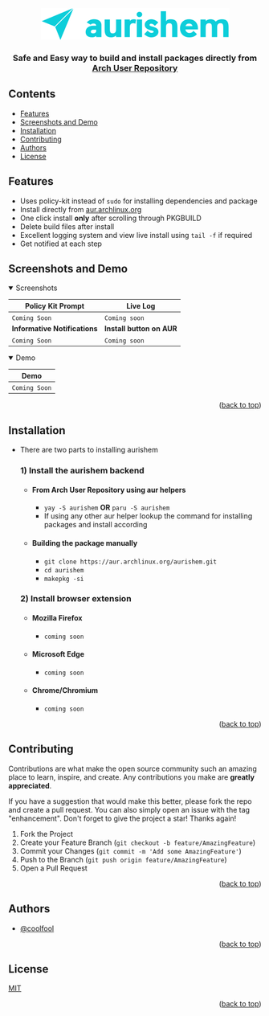 <div align="center" id = "top">
  <img src="aurishem.png"  alt="aurishem logo"/>
  <h3>Safe and Easy way to build and install packages directly from <a href="https://aur.archlinux.org">Arch User Repository</a></h3> 
</div>

## Contents
- [Features](#Features)
- [Screenshots and Demo](#Screenshots-and-Demo)
- [Installation](#Installation)
- [Contributing](#Contributing)
- [Authors](#Authors)
- [License](#License)


## Features

- Uses policy-kit instead of `sudo` for installing dependencies and package
- Install directly from [aur.archlinux.org](https://aur.archlinux.org)
- One click install **only** after scrolling through PKGBUILD 
- Delete build files after install
- Excellent logging system and view live install using `tail -f` if required
- Get notified at each step


## Screenshots and Demo

<details open="open">
    <summary>Screenshots</summary>

  | Policy Kit Prompt             | Live Log                  |
|-------------------------------|---------------------------|
  | `Coming Soon`                 | `Coming soon`             |
  | **Informative Notifications** | **Install button on AUR** |
  | `Coming Soon`                 | `Coming soon`             |

</details>

<details open="open">
    <summary>Demo</summary>

  | Demo          |
|---------------|
  | `Coming Soon` |

</details>

<p align="right">(<a href="#top">back to top</a>)</p>

## Installation
- There are two parts to installing aurishem
  ### 1) Install the aurishem backend
  - #### From Arch User Repository using aur helpers
       - ```yay -S aurishem``` **OR**  ```paru -S aurishem```
       - If using any other aur helper lookup the command for installing packages and install according
  - #### Building the package manually
       - ```git clone https://aur.archlinux.org/aurishem.git```
       - ```cd aurishem```
       - ```makepkg -si```
  ### 2) Install browser extension
  - #### Mozilla Firefox
    - `coming soon`
  - #### Microsoft Edge
    - `coming soon`
  - #### Chrome/Chromium
    - `coming soon`
<p align="right">(<a href="#top">back to top</a>)</p>

## Contributing

Contributions are what make the open source community such an amazing place to learn, inspire, and create. Any contributions you make are **greatly appreciated**.

If you have a suggestion that would make this better, please fork the repo and create a pull request. You can also simply open an issue with the tag "enhancement".
Don't forget to give the project a star! Thanks again!

1. Fork the Project
2. Create your Feature Branch (`git checkout -b feature/AmazingFeature`)
3. Commit your Changes (`git commit -m 'Add some AmazingFeature'`)
4. Push to the Branch (`git push origin feature/AmazingFeature`)
5. Open a Pull Request

<p align="right">(<a href="#top">back to top</a>)</p>


## Authors

- [@coolfool](https://www.github.com/coolfool)

<p align="right">(<a href="#top">back to top</a>)</p>

## License

[MIT](https://choosealicense.com/licenses/mit/)

<p align="right">(<a href="#top">back to top</a>)</p>
